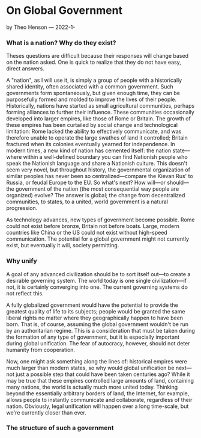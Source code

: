 # On Global Government

by Theo Henson — 2022-1-

### What is a nation? Why do they exist?

Theses questions are difficult because their responses will change based on the nation asked.
One is quick to realize that they do not have easy, direct answers.

A "nation", as I will use it, is simply a group of people with a historically shared identity, often associated with a common government.
Such governments form spontaneously, but given enough time, they can be purposefully formed and molded to improve the lives of their people.
Historically, nations have started as small agricultural communities, perhaps forming alliances to further their influence.
These communities occasionally developed into larger empires, like those of Rome or Britain.
The growth of these empires has been curtailed by social change and technological limitation:
Rome lacked the ability to effectively communicate, and was therefore unable to operate the large swathes of land it controlled;
Britain fractured when its colonies eventually yearned for independence.
In modern times, a new kind of nation has cemented itself:
the nation state—where within a well-defined boundary you can find Nationish people who speak the Nationish language and share a Nationish culture.
This doesn't seem very novel, but throughout history, the governmental organization of similar peoples has never been so centralized—compare the Kievan Rus' to Russia, or feudal Europe to the EU.
So what's next? How will—or should—the government of the nation (the most consequential way people are organized) evolve?
The answer is global; the change from  decentralized communities, to states, to a united, world government is a natural progression.

As technology advances, new types of government become possible.
Rome could not exist before bronze, Britain not before boats.
Large, modern countries like China or the US could not exist without high-speed communication.
The potential for a global government might not currently exist, but eventually it will, society permitting.

### Why unify

A goal of any advanced civilization should be to sort itself out—to create a desirable governing system.
The world today is one single civilization—if not, it is certainly converging into one. The current governing systems do not reflect this.

A fully globalized government would have the potential to provide the greatest quality of life to its subjects;
people would be granted the same liberal rights no matter where they geographically happen to have been born.
That is, of course, assuming the global government wouldn't be run by an authoritarian regime.
This is a consideration that must be taken during the formation of any type of government, but it is especially important during global unification.
The fear of autocracy, however, should not deter humanity from cooperation.

Now, one might ask something along the lines of: historical empires were much larger than modern states,
so why would global unification be next—not just a possible step that could have been taken centuries ago?
While it may be true that these empires controlled large amounts of land, containing many nations, the world is actually much more united today.
Thinking beyond the essentially arbitrary borders of land, the Internet, for example, allows people to instantly communicate and collaborate,
regardless of their nation. Obviously, legal unification will happen over a long time-scale, but we're currently closer than ever.

### The structure of such a government

